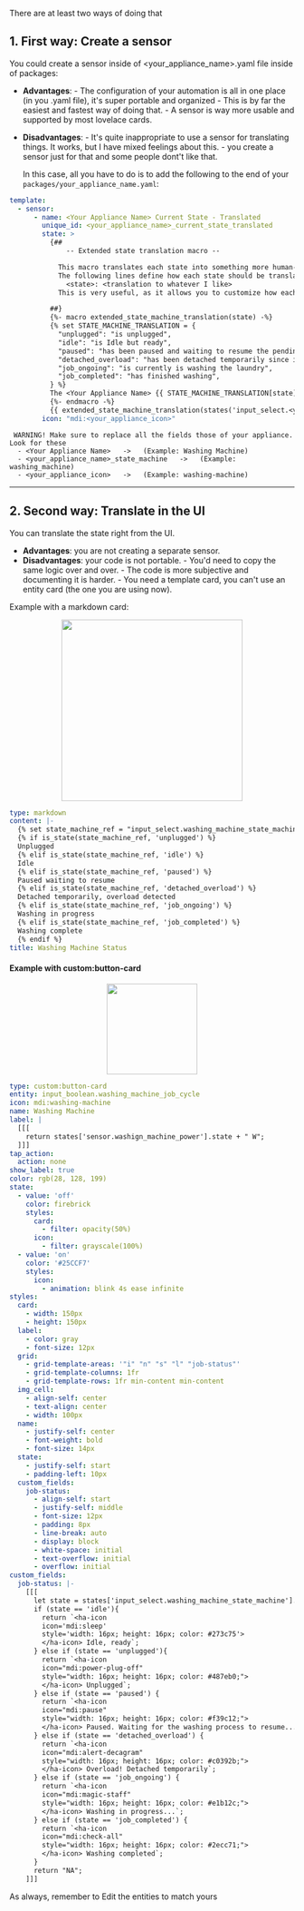 There are at least two ways of doing that

## 1.  First way: Create a sensor
You could create a sensor inside of <your_appliance_name>.yaml file inside of packages: 

- **Advantages**: 
         - The configuration of your automation is all in one place (in you .yaml file), it's super portable and organized 
         - This is by far the easiest and fastest way of doing that.
         - A sensor is way more usable and supported by most lovelace cards.
- **Disadvantages**: 
        - It's quite inappropriate to use a sensor for translating things. It works, but I have mixed feelings about this. 
        - you create a sensor just for that and some people dont't like that. 

    In this case, all you have to do is to add the following to the end of your `packages/your_appliance_name.yaml`:

```yaml
template:
  - sensor:
      - name: <Your Appliance Name> Current State - Translated
        unique_id: <your_appliance_name>_current_state_translated
        state: >
          {## 
              -- Extended state translation macro --

            This macro translates each state into something more human-readable.
            The following lines define how each state should be translated:
              <state>: <translation to whatever I like>
            This is very useful, as it allows you to customize how each state should be displayed on the UI.

          ##}
          {%- macro extended_state_machine_translation(state) -%}
          {% set STATE_MACHINE_TRANSLATION = {
            "unplugged": "is unplugged",
            "idle": "is Idle but ready",
            "paused": "has been paused and waiting to resume the pending job",
            "detached_overload": "has been detached temporarily since it caused an overload on the grid",
            "job_ongoing": "is currently is washing the laundry",
            "job_completed": "has finished washing",
          } %}
          The <Your Appliance Name> {{ STATE_MACHINE_TRANSLATION[state]}}
          {%- endmacro -%}
          {{ extended_state_machine_translation(states('input_select.<your_appliance_name>_state_machine')) | default('Unknown') }}.
        icon: "mdi:<your_appliance_icon>"
```
     WARNING! Make sure to replace all the fields those of your appliance. Look for these
      - <Your Appliance Name>   ->   (Example: Washing Machine)
      - <your_appliance_name>_state_machine   ->   (Example: washing_machine)
      - <your_appliance_icon>   ->   (Example: washing-machine)

---

## 2. Second way: Translate in the UI
You can translate the state right from the UI. 

- **Advantages**: you are not creating a separate sensor. 
- **Disadvantages**: your code is not portable. 
        - You'd need to copy the same logic over and over.
        - The code is more subjective and documenting it is harder.
        - You need a template card, you can't use an entity card (the one you are using now).


Example with a markdown card:

<p align="center">
<img src="../hassio_appliance-status-monitor/assets/washing_machine_widget_markdown.jpg" width="320" height="auto" />
</p>

```yaml
type: markdown
content: |-
  {% set state_machine_ref = "input_select.washing_machine_state_machine" %}
  {% if is_state(state_machine_ref, 'unplugged') %}
  Unplugged
  {% elif is_state(state_machine_ref, 'idle') %}
  Idle
  {% elif is_state(state_machine_ref, 'paused') %} 
  Paused waiting to resume
  {% elif is_state(state_machine_ref, 'detached_overload') %}
  Detached temporarily, overload detected
  {% elif is_state(state_machine_ref, 'job_ongoing') %}
  Washing in progress
  {% elif is_state(state_machine_ref, 'job_completed') %}
  Washing complete
  {% endif %}
title: Washing Machine Status
```

#### Example with custom:button-card

<p align="center">
<img src="../hassio_appliance-status-monitor/assets/washing_machine_widget.jpg" width="160" height="auto" />
</p>

```yaml
type: custom:button-card
entity: input_boolean.washing_machine_job_cycle
icon: mdi:washing-machine
name: Washing Machine
label: |
  [[[
    return states['sensor.washign_machine_power'].state + " W";
  ]]]
tap_action:
  action: none
show_label: true
color: rgb(28, 128, 199)
state:
  - value: 'off'
    color: firebrick
    styles:
      card:
        - filter: opacity(50%)
      icon:
        - filter: grayscale(100%)
  - value: 'on'
    color: '#25CCF7'
    styles:
      icon:
        - animation: blink 4s ease infinite
styles:
  card:
    - width: 150px
    - height: 150px
  label:
    - color: gray
    - font-size: 12px
  grid:
    - grid-template-areas: '"i" "n" "s" "l" "job-status"'
    - grid-template-columns: 1fr
    - grid-template-rows: 1fr min-content min-content
  img_cell:
    - align-self: center
    - text-align: center
    - width: 100px
  name:
    - justify-self: center
    - font-weight: bold
    - font-size: 14px
  state:
    - justify-self: start
    - padding-left: 10px
  custom_fields:
    job-status:
      - align-self: start
      - justify-self: middle
      - font-size: 12px
      - padding: 8px
      - line-break: auto
      - display: block
      - white-space: initial
      - text-overflow: initial
      - overflow: initial
custom_fields:
  job-status: |-
    [[[
      let state = states['input_select.washing_machine_state_machine'].state;
      if (state == 'idle'){
        return `<ha-icon
        icon='mdi:sleep'
        style='width: 16px; height: 16px; color: #273c75'>
        </ha-icon> Idle, ready`;
      } else if (state == 'unplugged'){
        return `<ha-icon
        icon="mdi:power-plug-off"
        style="width: 16px; height: 16px; color: #487eb0;">
        </ha-icon> Unplugged`;
      } else if (state == 'paused') {
        return `<ha-icon
        icon="mdi:pause"
        style="width: 16px; height: 16px; color: #f39c12;">
        </ha-icon> Paused. Waiting for the washing process to resume...`;
      } else if (state == 'detached_overload') {
        return `<ha-icon
        icon="mdi:alert-decagram"
        style="width: 16px; height: 16px; color: #c0392b;">
        </ha-icon> Overload! Detached temporarily`;
      } else if (state == 'job_ongoing') {
        return `<ha-icon
        icon="mdi:magic-staff"
        style="width: 16px; height: 16px; color: #e1b12c;">
        </ha-icon> Washing in progress...`;
      } else if (state == 'job_completed') {
        return `<ha-icon
        icon="mdi:check-all"
        style="width: 16px; height: 16px; color: #2ecc71;">
        </ha-icon> Washing completed`;
      }
      return "NA";
    ]]]
```

As always, remember to Edit the entities to match yours